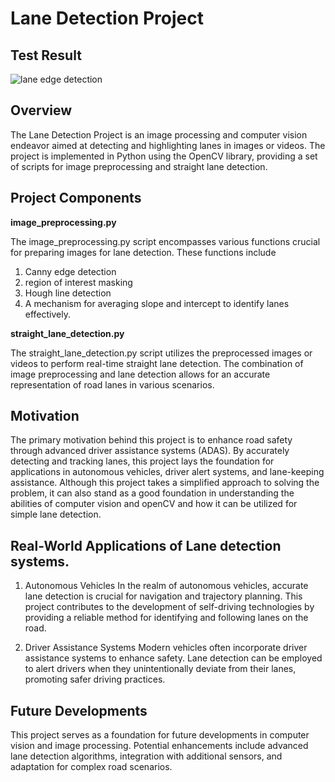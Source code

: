 # Lane Detection Project

## Test Result
![lane edge detection](https://github.com/premota/lane-edge-detection/assets/105300445/0e7524dc-184b-4a91-8f0e-37e7dfce2b70)

## Overview
The Lane Detection Project is an image processing and computer vision endeavor aimed at detecting and highlighting lanes in images or videos. The project is implemented in Python using the OpenCV library, providing a set of scripts for image preprocessing and straight lane detection.

## Project Components

**image_preprocessing.py**

The image_preprocessing.py script encompasses various functions crucial for preparing images for lane detection. 
These functions include 
1. Canny edge detection
2. region of interest masking
3. Hough line detection
4. A mechanism for averaging slope and intercept to identify lanes effectively.

**straight_lane_detection.py**

The straight_lane_detection.py script utilizes the preprocessed images or videos to perform real-time straight lane detection. The combination of image preprocessing and lane detection allows for an accurate representation of road lanes in various scenarios.

## Motivation

The primary motivation behind this project is to enhance road safety through advanced driver assistance systems (ADAS). By accurately detecting and tracking lanes, this project lays the foundation for applications in autonomous vehicles, driver alert systems, and lane-keeping assistance. Although this project takes a simplified approach to solving the problem, it can also stand as a good foundation in understanding the abilities of computer vision and openCV and how it can be utilized for simple lane detection.

## Real-World Applications of Lane detection systems.

1. Autonomous Vehicles
In the realm of autonomous vehicles, accurate lane detection is crucial for navigation and trajectory planning. This project contributes to the development of self-driving technologies by providing a reliable method for identifying and following lanes on the road.

2. Driver Assistance Systems
Modern vehicles often incorporate driver assistance systems to enhance safety. Lane detection can be employed to alert drivers when they unintentionally deviate from their lanes, promoting safer driving practices.

## Future Developments
This project serves as a foundation for future developments in computer vision and image processing. Potential enhancements include advanced lane detection algorithms, integration with additional sensors, and adaptation for complex road scenarios.
